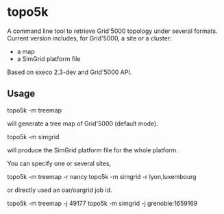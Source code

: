 topo5k
======

A command line tool to retrieve Grid'5000 topology under several formats.
Current version includes, for Grid'5000, a site or a cluster:
- a map
- a SimGrid platform file

Based on execo 2.3-dev and Grid'5000 API. 


Usage
-----

  topo5k -m treemap
  
will generate a tree map of Grid'5000 (default mode).
 
  topo5k -m simgrid
  
will produce the SimGrid platform file for the whole platform.

You can specify one or several sites,

  topo5k -m treemap -r nancy 
  topo5k -m simgrid -r lyon,luxembourg   

 or directly used an oar/oargrid job id.

  topo5k -m treemap -j 49177
  topo5k -m simgrid -j grenoble:1659169 


